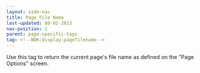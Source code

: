```yaml
---
layout: side-nav
title: Page File Name
last-updated: 08-02-2013
nav-position: 1
parent: page-specific-tags
tag: <!--WDK:display:pagefilename-->
---
```


Use this tag to return the current page's file name as defined on the "Page Options" screen.
